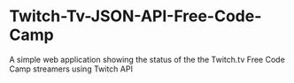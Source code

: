 # Twitch-Tv-JSON-API-Free-Code-Camp
A simple web application showing the status of the the Twitch.tv Free Code Camp streamers using Twitch API

